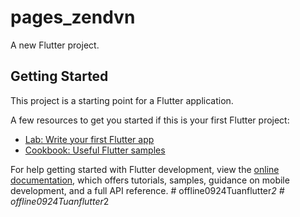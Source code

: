 # pages_zendvn

A new Flutter project.

## Getting Started

This project is a starting point for a Flutter application.

A few resources to get you started if this is your first Flutter project:

- [Lab: Write your first Flutter app](https://docs.flutter.dev/get-started/codelab)
- [Cookbook: Useful Flutter samples](https://docs.flutter.dev/cookbook)

For help getting started with Flutter development, view the
[online documentation](https://docs.flutter.dev/), which offers tutorials,
samples, guidance on mobile development, and a full API reference.
#   o f f l i n e 0 9 2 4 T u a n f l u t t e r _ 2  
 #   o f f l i n e 0 9 2 4 T u a n f l u t t e r _ 2  
 